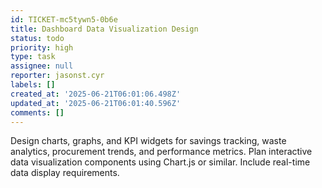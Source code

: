 ```yaml
---
id: TICKET-mc5tywn5-0b6e
title: Dashboard Data Visualization Design
status: todo
priority: high
type: task
assignee: null
reporter: jasonst.cyr
labels: []
created_at: '2025-06-21T06:01:06.498Z'
updated_at: '2025-06-21T06:01:40.596Z'
comments: []
---
```


Design charts, graphs, and KPI widgets for savings tracking, waste analytics, procurement trends, and performance metrics. Plan interactive data visualization components using Chart.js or similar. Include real-time data display requirements.